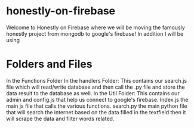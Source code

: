 # honestly-on-firebase
Welcome to Honestly on Firebase where we will be moving the famously honestly project from mongodb to google's firebase!
In addition I will be using 
# Folders and Files
In the Functions Folder 
    In the handlers Folder:
        This contains our search.js file which will read/write database and then call the .py file and store the data result to the database as well.
    In the Util Folder:
        This contains our admin and config.js that help us connect to google's firebase. 
    Index.js the main js file that calls the various functions. 
    search.py the main python file that will search the internet based on the data filled in the textfield then it will scrape the data and filter words related. 
